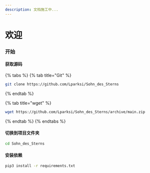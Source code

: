 ```yaml
---
description: 文档施工中...
---
```


# 欢迎

### 开始

#### 获取源码

{% tabs %}
{% tab title="Git" %}
```bash
git clone https://github.com/Lparksi/Sohn_des_Sterns
```
{% endtab %}

{% tab title="wget" %}
```bash
wget https://github.com/Lparksi/Sohn_des_Sterns/archive/main.zip
```
{% endtab %}
{% endtabs %}

#### 切换到项目文件夹

```bash
cd Sohn_des_Sterns
```

#### 安装依赖

```bash
pip3 install -r requirements.txt
```



